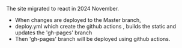 The site migrated to react in 2024 November.

* When changes are deployed to the Master branch,
* deploy.yml which create the github actions , builds the static and updates the 'gh-pages' branch
* Then 'gh-pages' branch will be deployed using github actions.
